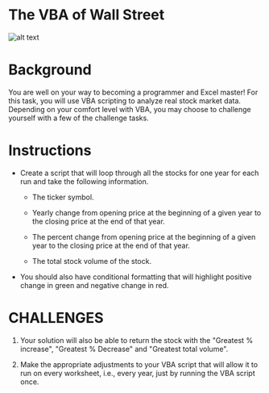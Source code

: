 #  The VBA of Wall Street
![alt text](https://i2.wp.com/vaguevisages.com/wp-content/uploads/2017/01/the-wolf-of-wall-street-one.png?fit=1920%2C800&ssl=1)

#  Background


You are well on your way to becoming a programmer and Excel master! For this task, you will use VBA scripting to analyze real stock market data. Depending on your comfort level with VBA, you may choose to challenge yourself with a few of the challenge tasks.

# Instructions

* Create a script that will loop through all the stocks for one year for each run and take the following information.

  * The ticker symbol.

  * Yearly change from opening price at the beginning of a given year to the closing price at the end of that year.

  * The percent change from opening price at the beginning of a given year to the closing price at the end of that year.

  * The total stock volume of the stock.

* You should also have conditional formatting that will highlight positive change in green and negative change in red.

# CHALLENGES

1. Your solution will also be able to return the stock with the "Greatest % increase", "Greatest % Decrease" and "Greatest total volume". 

2. Make the appropriate adjustments to your VBA script that will allow it to run on every worksheet, i.e., every year, just by running the VBA script once.

